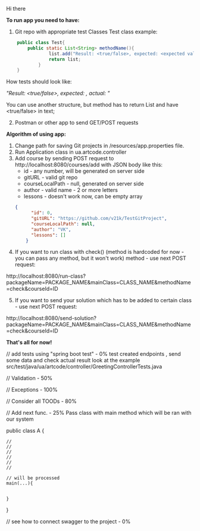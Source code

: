 Hi there

**To run app you need to have:**
1. Git repo with appropriate test Classes
Test class example:
```java
    public class Test{
        public static List<String> methodName(){
                list.add("Result: <true/false>, expected: <expected value>, actual: <actual_value>");
                return list;
            }   
    }
```    
How tests should look like:

_"Result: <true/false>, expected: <expected value>, actual: <actual value>"_
    
You can use another structure, but method has to return List<String>
and have <true/false> in text;

2. Postman or other app to send GET/POST requests

**Algorithm of using app:**
1. Change path for saving Git projects in /resources/app.properties file.
2. Run Application class in ua.artcode.controller
3. Add course by sending POST request to http://localhost:8080/courses/add with JSON body like this:
     * id - any number, will be generated on server side
     * gitURL - valid git repo
     * courseLocalPath - null, generated on server side
     * author - valid name - 2 or more letters
     * lessons - doesn't work now, can be empty array
    ```json
    {
          "id": 0, 
          "gitURL": "https://github.com/v21k/TestGitProject", 
          "courseLocalPath": null, 
          "author": "VK", 
          "lessons": [] 
        }
     ```
4. If you want to run class with check() (method is hardcoded for now - you
can pass any method, but it won't work) method - use next POST request:

http://localhost:8080/run-class?packageName=PACKAGE_NAME&mainClass=CLASS_NAME&methodName=check&courseId=ID

5. If you want to send your solution which has to be added to certain class - use next POST request:

http://localhost:8080/send-solution?packageName=PACKAGE_NAME&mainClass=CLASS_NAME&methodName=check&courseId=ID
    
**That's all for now!**
  
// add tests using "spring boot test" - 0%
    test created endpoints , send some data and check actual result
    look at the example src/test/java/ua/artcode/controller/GreetingControllerTests.java
    
    
// Validation - 50%

// Exceptions - 100%

// Consider all TOODs - 80%

// Add next func. - 25%
Pass class with main method which will be ran with our system

public class A {

    //
    //
    // 
    //
    //
    //

    // will be processed
    main(...){
        
    
    }



}


// see how to connect swagger to the project - 0%